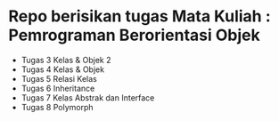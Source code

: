 # Repo berisikan tugas Mata Kuliah : Pemrograman Berorientasi Objek

- Tugas 3 Kelas & Objek 2
- Tugas 4 Kelas & Objek
- Tugas 5 Relasi Kelas
- Tugas 6 Inheritance
- Tugas 7 Kelas Abstrak dan Interface
- Tugas 8 Polymorph
